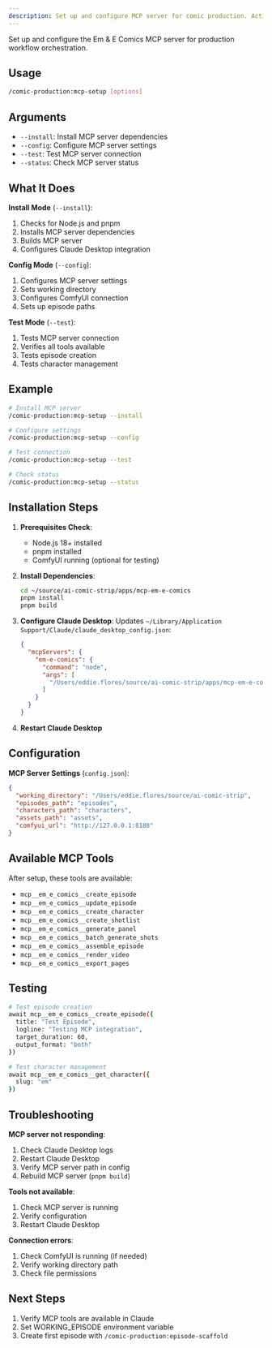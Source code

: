 ```yaml
---
description: Set up and configure MCP server for comic production. Activates episode-manager agent.
---
```


Set up and configure the Em & E Comics MCP server for production workflow orchestration.

## Usage

```bash
/comic-production:mcp-setup [options]
```

## Arguments

- `--install`: Install MCP server dependencies
- `--config`: Configure MCP server settings
- `--test`: Test MCP server connection
- `--status`: Check MCP server status

## What It Does

**Install Mode** (`--install`):
1. Checks for Node.js and pnpm
2. Installs MCP server dependencies
3. Builds MCP server
4. Configures Claude Desktop integration

**Config Mode** (`--config`):
1. Configures MCP server settings
2. Sets working directory
3. Configures ComfyUI connection
4. Sets up episode paths

**Test Mode** (`--test`):
1. Tests MCP server connection
2. Verifies all tools available
3. Tests episode creation
4. Tests character management

## Example

```bash
# Install MCP server
/comic-production:mcp-setup --install

# Configure settings
/comic-production:mcp-setup --config

# Test connection
/comic-production:mcp-setup --test

# Check status
/comic-production:mcp-setup --status
```

## Installation Steps

1. **Prerequisites Check**:
   - Node.js 18+ installed
   - pnpm installed
   - ComfyUI running (optional for testing)

2. **Install Dependencies**:
   ```bash
   cd ~/source/ai-comic-strip/apps/mcp-em-e-comics
   pnpm install
   pnpm build
   ```

3. **Configure Claude Desktop**:
   Updates `~/Library/Application Support/Claude/claude_desktop_config.json`:
   ```json
   {
     "mcpServers": {
       "em-e-comics": {
         "command": "node",
         "args": [
           "/Users/eddie.flores/source/ai-comic-strip/apps/mcp-em-e-comics/dist/index.js"
         ]
       }
     }
   }
   ```

4. **Restart Claude Desktop**

## Configuration

**MCP Server Settings** (`config.json`):
```json
{
  "working_directory": "/Users/eddie.flores/source/ai-comic-strip",
  "episodes_path": "episodes",
  "characters_path": "characters",
  "assets_path": "assets",
  "comfyui_url": "http://127.0.0.1:8188"
}
```

## Available MCP Tools

After setup, these tools are available:
- `mcp__em_e_comics__create_episode`
- `mcp__em_e_comics__update_episode`
- `mcp__em_e_comics__create_character`
- `mcp__em_e_comics__create_shotlist`
- `mcp__em_e_comics__generate_panel`
- `mcp__em_e_comics__batch_generate_shots`
- `mcp__em_e_comics__assemble_episode`
- `mcp__em_e_comics__render_video`
- `mcp__em_e_comics__export_pages`

## Testing

```bash
# Test episode creation
await mcp__em_e_comics__create_episode({
  title: "Test Episode",
  logline: "Testing MCP integration",
  target_duration: 60,
  output_format: "both"
})

# Test character management
await mcp__em_e_comics__get_character({
  slug: "em"
})
```

## Troubleshooting

**MCP server not responding**:
1. Check Claude Desktop logs
2. Restart Claude Desktop
3. Verify MCP server path in config
4. Rebuild MCP server (`pnpm build`)

**Tools not available**:
1. Check MCP server is running
2. Verify configuration
3. Restart Claude Desktop

**Connection errors**:
1. Check ComfyUI is running (if needed)
2. Verify working directory path
3. Check file permissions

## Next Steps

1. Verify MCP tools are available in Claude
2. Set WORKING_EPISODE environment variable
3. Create first episode with `/comic-production:episode-scaffold`
